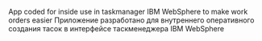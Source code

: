 App coded for inside use in taskmanager IBM WebSphere to make work orders easier
Приложение разработано для внутреннего оперативного создания тасок в интерфейсе таскменеджера IBM WebSphere